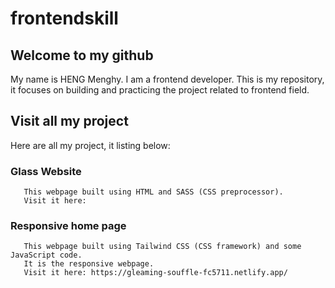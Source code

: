 # frontendskill

## Welcome to my github
   My name is HENG Menghy. I am a frontend developer.
   This is my repository, it focuses on building and practicing the project related to frontend field.

## Visit all my project
   Here are all my project, it listing below:
   
   ### Glass Website
       This webpage built using HTML and SASS (CSS preprocessor).
       Visit it here: 
   
   ### Responsive home page
       This webpage built using Tailwind CSS (CSS framework) and some JavaScript code.
       It is the responsive webpage.
       Visit it here: https://gleaming-souffle-fc5711.netlify.app/
